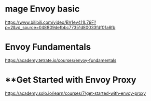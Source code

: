 

#  mage Envoy basic
https://www.bilibili.com/video/BV1ev411L79F?p=2&vd_source=048809defbbc77351d80033fdf01a6fb    

#  Envoy Fundamentals
https://academy.tetrate.io/courses/envoy-fundamentals     

#  **Get Started with Envoy Proxy
https://academy.solo.io/learn/courses/7/get-started-with-envoy-proxy      

